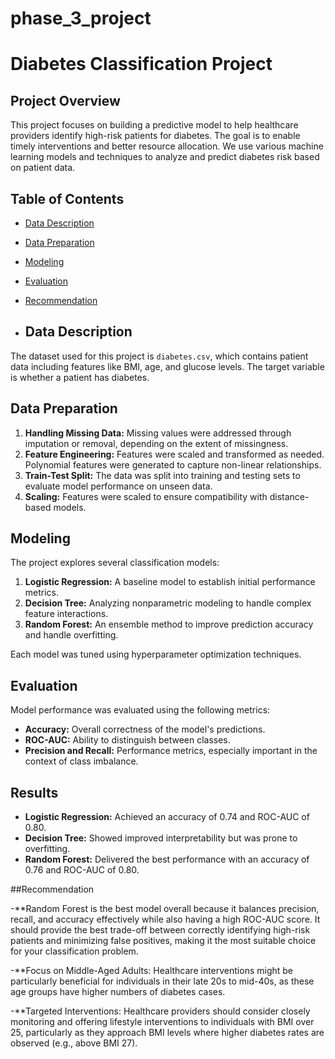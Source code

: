 # phase_3_project


# Diabetes Classification Project

## Project Overview

This project focuses on building a predictive model to help healthcare providers identify high-risk patients for diabetes. The goal is to enable timely interventions and better resource allocation. We use various machine learning models and techniques to analyze and predict diabetes risk based on patient data.

## Table of Contents

- [Data Description](#data-description)
- [Data Preparation](#data-preparation)
- [Modeling](#modeling)
- [Evaluation](#evaluation)
- [Recommendation](#conclusion)

- ## Data Description

The dataset used for this project is `diabetes.csv`, which contains patient data including features like BMI, age, and glucose levels. The target variable is whether a patient has diabetes.

## Data Preparation

1. **Handling Missing Data:** Missing values were addressed through imputation or removal, depending on the extent of missingness.
2. **Feature Engineering:** Features were scaled and transformed as needed. Polynomial features were generated to capture non-linear relationships.
3. **Train-Test Split:** The data was split into training and testing sets to evaluate model performance on unseen data.
4. **Scaling:** Features were scaled to ensure compatibility with distance-based models.

## Modeling

The project explores several classification models:

1. **Logistic Regression:** A baseline model to establish initial performance metrics.
2. **Decision Tree:** Analyzing nonparametric modeling to handle complex feature interactions.
3. **Random Forest:** An ensemble method to improve prediction accuracy and handle overfitting.

Each model was tuned using hyperparameter optimization techniques.

## Evaluation

Model performance was evaluated using the following metrics:

- **Accuracy:** Overall correctness of the model's predictions.
- **ROC-AUC:** Ability to distinguish between classes.
- **Precision and Recall:** Performance metrics, especially important in the context of class imbalance.

## Results

- **Logistic Regression:** Achieved an accuracy of 0.74 and ROC-AUC of 0.80.
- **Decision Tree:** Showed improved interpretability but was prone to overfitting.
- **Random Forest:** Delivered the best performance with an accuracy of 0.76 and ROC-AUC of 0.80.


##Recommendation


-**Random Forest is the best model overall because it balances precision, recall, and accuracy effectively while also having a high ROC-AUC score. It should provide the best trade-off between correctly identifying high-risk patients and minimizing false positives, making it the most suitable choice for your classification problem.



-**Focus on Middle-Aged Adults: Healthcare interventions might be particularly beneficial for individuals in their late 20s to mid-40s, as these age groups have higher numbers of diabetes cases.

-**Targeted Interventions: Healthcare providers should consider closely monitoring and offering lifestyle interventions to individuals with BMI over 25, particularly as they approach BMI levels where higher diabetes rates are observed (e.g., above BMI 27).


